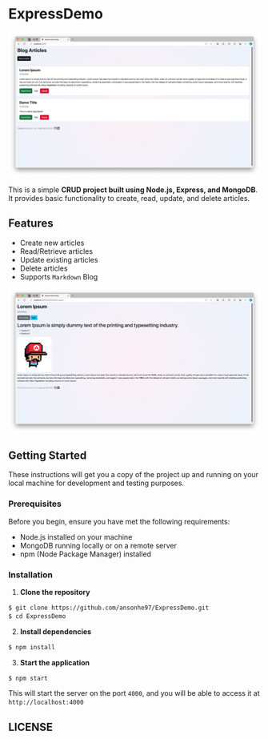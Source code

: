 # ExpressDemo

![ExpressDemo](https://raw.githubusercontent.com/ansonhe97/rawimages/master/img/ExpressDemo.png)

This is a simple **CRUD project built using Node.js, Express, and MongoDB**. It provides basic functionality to create, read, update, and delete articles.

## Features

- Create new articles
- Read/Retrieve articles
- Update existing articles
- Delete articles
- Supports `Markdown` Blog

![ExpressDemo-md](https://raw.githubusercontent.com/ansonhe97/rawimages/master/img/ExpressDemo-md.png)

## Getting Started

These instructions will get you a copy of the project up and running on your local machine for development and testing purposes.

### Prerequisites

Before you begin, ensure you have met the following requirements:

- Node.js installed on your machine
- MongoDB running locally or on a remote server
- npm (Node Package Manager) installed

### Installation

1. **Clone the repository**

```bash
$ git clone https://github.com/ansonhe97/ExpressDemo.git
$ cd ExpressDemo
```

2. **Install dependencies**

```bash
$ npm install
```

3. **Start the application**

```bash
$ npm start
```

This will start the server on the port `4000`, and you will be able to access it at `http://localhost:4000`

## LICENSE
